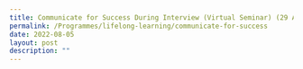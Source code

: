 ```yaml
---
title: Communicate for Success During Interview (Virtual Seminar) (29 August)
permalink: /Programmes/lifelong-learning/communicate-for-success
date: 2022-08-05
layout: post
description: ""
---
```

